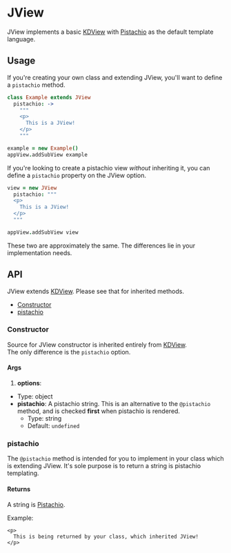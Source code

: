 
# JView

JView implements a basic [KDView](./kdview.md) with [Pistachio][0] as the 
default template language.

## Usage

If you're creating your own class and extending JView, you'll want to define a 
`pistachio` method.

```coffee
class Example extends JView
  pistachio: ->
    """
    <p>
      This is a JView!
    </p>
    """

example = new Example()
appView.addSubView example
```

If you're looking to create a pistachio view *without* inheriting it, you can 
define a `pistachio` property on the JView option.

```coffee
view = new JView
  pistachio: """
  <p>
    This is a JView!
  </p>
  """

appView.addSubView view
```

These two are approximately the same. The differences lie in your 
implementation needs.

## API

JView extends [KDView](./kdview.md). Please see that for inherited methods.

- [Constructor](#constructor)
- [pistachio](#pistachio)

### Constructor

Source for JView constructor is inherited entirely from [KDView](./kdview.md).  
The only difference is the `pistachio` option.

#### Args

1. **options**:
  - Type: object
  - **pistachio**: A pistachio string. This is an alternative to the 
    `@pistachio` method, and is checked **first** when pistachio is rendered.
    - Type: string
    - Default: `undefined`

### pistachio

The `@pistachio` method is intended for you to implement in your class which is 
extending JView. It's sole purpose is to return a string is pistachio 
templating. 

#### Returns

A string is [Pistachio][0].

Example:

```pistachio
<p>
  This is being returned by your class, which inherited JView!
</p>
```


[0]: https://github.com/phidelta/pistachio
